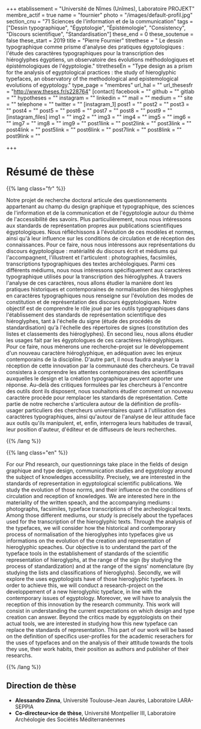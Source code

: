 +++
etablissement = "Université de Nîmes (Unîmes), Laboratoire PROJEKT"
membre_actif = true
name = "fournier"
photo = "/images/default-profil.jpg"
section_cnu = "71 Sciences de l'information et de la communication"
tags = ["Dessin typographique", "Égyptologie", "Épistémologie", "Consistency", "Discours scientifique", "Standardisation"]
these_end = 0
these_soutenue = false
these_start = 2019
title = "Pierre Fournier"
titrethese = " Le dessin typographique comme prisme d'analyse des pratiques égyptologiques : l'étude des caractères typographiques pour la transcription des hiéroglyphes égyptiens, un observatoire des évolutions méthodologiques et épistémologiques de l'égyptologie."
titretheseEn = "Type design as a prism for the analysis of egyptological practices : the study of hieroglyphic typefaces, an observatory of the methodological and epistemological evolutions of egyptology."
type_page = "membres"
url_hal = ""
url_thesesfr = "http://www.theses.fr/s228764"
[contact]
facebook = ""
github = ""
gitlab = ""
hypotheses = ""
instagram = ""
linkedin = ""
mail = ""
medium = ""
site = ""
telephone = ""
twitter = ""
[instagram_1]
post1 = ""
post2 = ""
post3 = ""
post4 = ""
post5 = ""
post6 = ""
post7 = ""
post8 = ""
post9 = ""
[instagram_files]
img1 = ""
img2 = ""
img3 = ""
img4 = ""
img5 = ""
img6 = ""
img7 = ""
img8 = ""
img9 = ""
post1link = ""
post2link = ""
post3link = ""
post4link = ""
post5link = ""
post6link = ""
post7link = ""
post8link = ""
post9link = ""

+++

<!-- Supprimer les parties non remplies (supprimer les blocks de lang s'il n'y a pas deux langues). Tu es libre d'ajouter ce que tu veux à cette partie -->

# Résumé de thèse

{{% lang class="fr" %}}

Notre projet de recherche doctoral articule des questionnements appartenant au champ du design graphique et typographique, des sciences de l'information et de la communication et de l'égyptologie autour du thème de l'accessibilité des savoirs. Plus particulièrement, nous nous intéressons aux standards de représentation propres aux publications scientifiques égyptologiques. Nous réfléchissons à l'évolution de ces modèles et normes, ainsi qu'à leur influence sur les conditions de circulation et de réception des connaissances. Pour ce faire, nous nous intéressons aux représentations du discours égyptologique : matérialité du discours écrit et médiums qui l'accompagnent, l'illustrent et l'articulent : photographies, facsimilés, transcriptions typographiques des textes archéologiques. Parmi ces différents médiums, nous nous intéressons spécifiquement aux caractères typographique utilisés pour la transcription des hiéroglyphes. À travers l'analyse de ces caractères, nous allons étudier la manière dont les pratiques historiques et contemporaines de normalisation des hiéroglyphes en caractères typographiques nous renseigne sur l'évolution des modes de constitution et de représentation des discours égyptologiques. Notre objectif est de comprendre le rôle joué par les outils typographiques dans l'établissement des standards de représentation scientifique des hiéroglyphes, tant à l'échelle du signe (étude des procédés de standardisation) qu'à l'échelle des répertoires de signes (constitution des listes et classements des hiéroglyphes). En second lieu, nous allons étudier les usages fait par les égyptologues de ces caractères hiéroglyphiques. Pour ce faire, nous mènerons une recherche-projet sur le développement d'un nouveau caractère hiéroglyphique, en adéquation avec les enjeux contemporains de la discipline. D'autre part, il nous faudra analyser la réception de cette innovation par la communauté des chercheurs. Ce travail consistera à comprendre les attentes contemporaines des scientifiques auxquelles le design et la création typographique peuvent apporter une réponse. Au-delà des critiques formulées par les chercheurs à l'encontre des outils dont ils disposent, nous souhaitons étudier comment un nouveau caractère procède pour remplacer les standards de représentation. Cette partie de notre recherche s'articulera autour de la définition de profils-usager particuliers des chercheurs universitaires quant à l'utilisation des caractères typographiques, ainsi qu'autour de l'analyse de leur attitude face aux outils qu'ils manipulent, et, enfin, interrogera leurs habitudes de travail, leur position d'auteur, d'éditeur et de diffuseurs de leurs recherches.

{{% /lang %}}

{{% lang class="en" %}}

For our Phd research, our questionnings take place in the fields of design graphique and type design, communication studies and egyptology around the subject of knowledges accessibility. Precisely, we are interested in the standards of representation in egyptological scientific publications. We study the evolution of those norms, and their influence on the conditions of circulation and reception of knowledges. We are interested here in the materiality of the written speach, and the accompanying mediums : photographs, facsimiles, typeface transcriptions of the archeological texts. Among those different mediums, our study is precisely about the typefaces used for the transcription of the hieroglyphic texts. Through the analysis of the typefaces, we will consider how the historical and contemporary process of normalisation of the hieroglyphes into typefaces give us informations on the evolution of the creation and representation of hieroglyphic speaches. Our objective is to understand the part of the typeface tools in the establishement of standards of the scientific representation of hieroglyphs, at the range of the sign (by studying the process of standardization) and at the range of the signs' nomenclature (by studying the lists and classifications of hieroglyphs). Secondly, we will explore the uses egyptologists have of those hieroglyphic typefaces. In order to achieve this, we will conduct a research-project on the developpement of a new hieroglyphic typeface, in line with the contemporary issues of egyptology. Moreover, we will have to analysis the reception of this innovation by the research community. This work will consist in understanding the current expectations on which design and type creation can answer. Beyond the critics made by egyptologists on their actual tools, we are interested in studying how this new typeface can replace the standards of representation. This part of our work will be based on the definition of specifics user-profiles for the academic reserachers for the uses of typefaces and on the analysis of their attitude towards the tools they use, their work habits, their position as authors and publisher of their researchs.

{{% /lang %}}

## Direction de thèse

* **Alessandro Zinna**, Université Toulouse-Jean Jaurès, Laboratoire LARA-SEPPIA
* **Co-directeur•ice de thèse**, Université Montpellier III, Laboratoire Archéologie des Sociétés Méditerranéennes